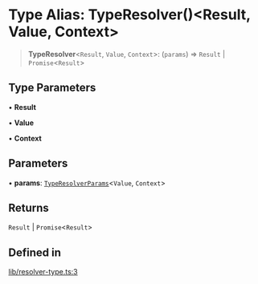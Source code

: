 # Type Alias: TypeResolver()\<Result, Value, Context\>

> **TypeResolver**\<`Result`, `Value`, `Context`\>: (`params`) => `Result` \| `Promise`\<`Result`\>

## Type Parameters

• **Result**

• **Value**

• **Context**

## Parameters

• **params**: [`TypeResolverParams`](TypeResolverParams.md)\<`Value`, `Context`\>

## Returns

`Result` \| `Promise`\<`Result`\>

## Defined in

[lib/resolver-type.ts:3](https://github.com/andreisergiu98/baeta/blob/4c16a2c8fa14b6d48e42b6a2c2893542bd64b987/packages/core/lib/resolver-type.ts#L3)
